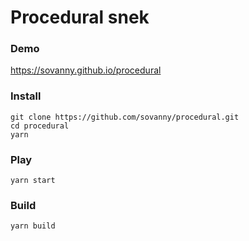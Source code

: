 # Procedural snek

### Demo
https://sovanny.github.io/procedural

### Install
`git clone https://github.com/sovanny/procedural.git`   
`cd procedural`   
`yarn`   

### Play
`yarn start`

### Build
`yarn build`

